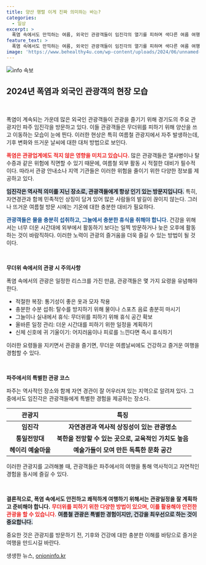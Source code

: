 ```yaml
---
title: 양산 행렬 이게 진짜 의미하는 바는?
categories:
  - 일상
excerpt: >
  폭염 속에서도 만끽하는 여름, 외국인 관광객들이 임진각의 열기를 피하며 색다른 여름 여행을 즐기는 현장을 공개합니다! 클릭해 보세요!
feature_text: >
  폭염 속에서도 만끽하는 여름, 외국인 관광객들이 임진각의 열기를 피하며 색다른 여름 여행을 즐기는 현장을 공개합니다! 클릭해 보세요!
image: 'https://www.behealthy4u.com/wp-content/uploads/2024/06/unnamed-file.png'
---
```


<p><img src="https://www.behealthy4u.com/wp-content/uploads/2024/06/unnamed-file.png" alt="info 속보" /></p>

<h2 data-ke-size="size26">2024년 폭염과 외국인 관광객의 현장 모습</h2>

<p data-ke-size="size16">&nbsp;</p>

<p>폭염이 계속되는 가운데 많은 외국인 관광객들이 관광을 즐기기 위해 경기도의 주요 관광지인 파주 임진각을 방문하고 있다. 이들 관광객들은 무더위를 피하기 위해 양산을 쓰고 이동하는 모습이 눈에 띈다. 이러한 현상은 특히 여름철 관광지에서 자주 발생하는데, 기후 변화와 뜨거운 날씨에 대한 대처 방법으로 보인다. </p>

<p><b><span style="color: #ee2323;">폭염은 관광업계에도 적지 않은 영향을 미치고 있습니다.</span></b> 많은 관광객들은 열사병이나 탈수증과 같은 위험에 직면할 수 있기 때문에, 여름철 외부 활동 시 적절한 대비가 필수적이다. 따라서 관광 안내소나 지역 기관들은 이러한 위험을 줄이기 위한 다양한 정보를 제공하고 있다.</p>

<p><b><span style="background-color: #21538527;">임진각은 역사적 의미를 지닌 장소로, 관광객들에게 항상 인기 있는 방문지입니다.</span></b> 특히, 자연경관과 함께 민족적인 상징이 담겨 있어 많은 사람들의 발길이 끊이지 않는다. 그러나 뜨거운 여름철 방문 시에는 기온에 대한 충분한 대비가 필요하다.</p>

<p><b><span style="color: #1a5490;">관광객들은 물을 충분히 섭취하고, 그늘에서 충분한 휴식을 취해야 합니다.</span></b> 건강을 위해서는 너무 더운 시간대에 외부에서 활동하기 보다는 일찍 방문하거나 늦은 오후에 활동하는 것이 바람직하다. 이러한 노력이 관광의 즐거움을 더욱 즐길 수 있는 방법이 될 것이다.</p>

<p data-ke-size="size16">&nbsp;</p>

<p><b>무더위 속에서의 관광 시 주의사항</b></p>

<p>폭염 속에서의 관광은 일정한 리스크를 가진 만큼, 관광객들은 몇 가지 요령을 유념해야 한다.</p>

<ul>
    <li>적절한 복장: 통기성이 좋은 옷과 모자 착용</li>
    <li>충분한 수분 섭취: 탈수를 방지하기 위해 물이나 스포츠 음료 충분히 마시기</li>
    <li>그늘이나 실내에서 휴식: 무더위를 피하기 위해 휴식 공간 확보</li>
    <li>올바른 일정 관리: 더운 시간대를 피하기 위한 일정을 계획하기</li>
    <li>신체 신호에 귀 기울이기: 어지러움이나 피로를 느낀다면 즉시 휴식하기</li>
</ul>

<p>이러한 요령들을 지키면서 관광을 즐기면, 무더운 여름날씨에도 건강하고 즐거운 여행을 경험할 수 있다. </p>

<p data-ke-size="size16">&nbsp;</p>

<p><b>파주에서의 특별한 관광 코스</b></p>

<p>파주는 역사적인 장소와 함께 자연 경관이 잘 어우러져 있는 지역으로 알려져 있다. 그 중에서도 임진각은 관광객들에게 특별한 경험을 제공하는 장소다. </p>

<table>
    <thead>
        <tr>
            <th style="text-align: center;">관광지</th>
            <th style="text-align: center;">특징</th>
        </tr>
    </thead>
    <tbody>
        <tr>
            <td style="text-align: center; height: 17px;"><b>임진각</b></td>
            <td style="text-align: center; height: 17px;"><b>자연경관과 역사적 상징성이 있는 관광명소</b></td>
        </tr>
        <tr>
            <td style="text-align: center; height: 17px;"><b>통일전망대</b></td>
            <td style="text-align: center; height: 17px;"><b>북한을 전망할 수 있는 곳으로, 교육적인 가치도 높음</b></td>
        </tr>
        <tr>
            <td style="text-align: center; height: 17px;"><b>헤이리 예술마을</b></td>
            <td style="text-align: center; height: 17px;"><b>예술가들이 모여 만든 독특한 문화 공간</b></td>
        </tr>
    </tbody>
</table>

<p>이러한 관광지를 고려해볼 때, 관광객들은 파주에서의 여행을 통해 역사적이고 자연적인 경험을 동시에 즐길 수 있다. </p>

<p data-ke-size="size16">&nbsp;</p>

<p><b>결론적으로, 폭염 속에서도 안전하고 쾌적하게 여행하기 위해서는 관광일정을 잘 계획하고 준비해야 합니다.</b> <b><span style="color: #ee2323;">무더위를 피하기 위한 다양한 방법이 있으며, 이를 활용해야 안전한 관광을 할 수 있습니다.</span></b> <b><span style="background-color: #21538527;">여름철 관광은 특별한 경험이지만, 건강을 최우선으로 하는 것이 중요합니다.</span></b> </p>

<p>중요한 것은 관광지를 방문하기 전, 기후와 건강에 대한 충분한 이해를 바탕으로 즐거운 여행을 만드시길 바란다.</p>
생생한 뉴스, <a href="https://onioninfo.kr" rel="dofollow">onioninfo.kr</a>


